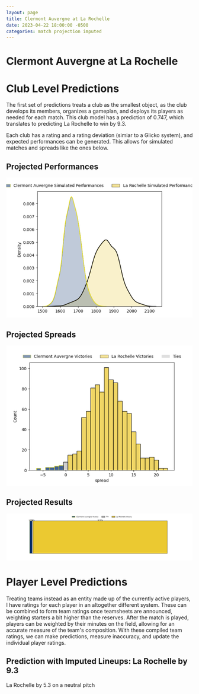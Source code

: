```yaml
---  
layout: page  
title: Clermont Auvergne at La Rochelle  
date: 2023-04-22 18:00:00 -0500  
categories: match projection imputed  
---
```

# Clermont Auvergne at La Rochelle

# Club Level Predictions


The first set of predictions treats a club as the smallest object, as the club develops its members, organizes a gameplan, and deploys its players as needed for each match. This club model has a prediction of 0.747, which translates to predicting La Rochelle to win by 9.3.

Each club has a rating and a rating deviation (simiar to a Glicko system), and expected performances can be generated. This allows for simulated matches and spreads like the ones below.
## Projected Performances


![Projected Performances](plots/performances_2023-04-22-LaRochelle-ClermontAuvergne.png)
## Projected Spreads


![Projected Spreads](plots/spreads_2023-04-22-LaRochelle-ClermontAuvergne.png)
## Projected Results


![Projected Results](plots/resultbar_2023-04-22-LaRochelle-ClermontAuvergne.png)
# Player Level Predictions


Treating teams instead as an entity made up of the currently active players, I have ratings for each player in an altogether different system. These can be combined to form team ratings once teamsheets are announced, weighting starters a bit higher than the reserves. After the match is played, players can be weighted by their minutes on the field, allowing for an accurate measure of the team's composition. With these compiled team ratings, we can make predictions, measure inaccuracy, and update the individual player ratings.
## Prediction with Imputed Lineups: La Rochelle by 9.3


La Rochelle by 5.3 on a neutral pitch

